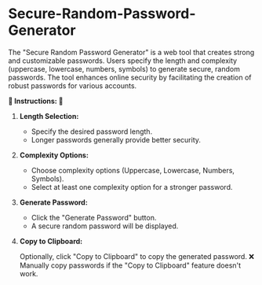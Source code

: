 # Secure-Random-Password-Generator
The "Secure Random Password Generator" is a web tool that creates strong and customizable passwords. Users specify the length and complexity (uppercase, lowercase, numbers, symbols) to generate secure, random passwords. The tool enhances online security by facilitating the creation of robust passwords for various accounts.

**👾 Instructions: 👾**

1. **Length Selection:**
   
    - Specify the desired password length.
    - Longer passwords generally provide better security.
3. **Complexity Options:**
   
    - Choose complexity options (Uppercase, Lowercase, Numbers, Symbols).
    - Select at least one complexity option for a stronger password.
4. **Generate Password:**
   
    - Click the "Generate Password" button.
    - A secure random password will be displayed.
5. **Copy to Clipboard:**
   
    Optionally, click "Copy to Clipboard" to copy the generated password.
   ❌ Manually copy passwords if the "Copy to Clipboard" feature doesn't work.

